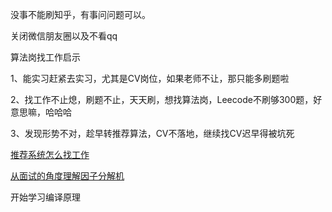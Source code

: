 没事不能刷知乎，有事问问题可以。

关闭微信朋友圈以及不看qq

算法岗找工作启示

1、能实习赶紧去实习，尤其是CV岗位，如果老师不让，那只能多刷题啦

2、找工作不止熄，刷题不止，天天刷，想找算法岗，Leecode不刷够300题，好意思嘛，哈哈哈

3、发现形势不对，趁早转推荐算法，CV不落地，继续找CV迟早得被坑死

[推荐系统怎么找工作](https://mp.weixin.qq.com/s/jGG4zW3h0ya7_piSjWLNTg)

[从面试的角度理解因子分解机](https://mp.weixin.qq.com/s/xjZWgQzQ4LoZg5X3sJNURQ)

开始学习编译原理

